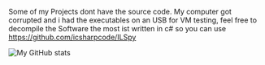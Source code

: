 Some of my Projects dont have the source code. My computer got corrupted and i had the executables on an USB for VM testing, feel free to decompile the Software the most ist written in c# so you can use https://github.com/icsharpcode/ILSpy

![My GitHub stats](https://github-readme-stats.vercel.app/api?username=anthonyopensource&hide=contribs,prs&theme=radical)

<!--
**AnthonyOpenSource/anthonyopensource** is a ✨ _special_ ✨ repository because its `README.md` (this file) appears on your GitHub profile.

Here are some ideas to get you started:

- 🔭 I’m currently working on ...
- 🌱 I’m currently learning ...
- 👯 I’m looking to collaborate on ...
- 🤔 I’m looking for help with ...
- 💬 Ask me about ...
- 📫 How to reach me: ...
- 😄 Pronouns: ...
- ⚡ Fun fact: ...
-->
